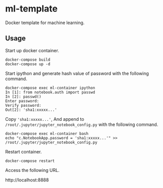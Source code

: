 # ml-template

Docker template for machine learning.

## Usage

Start up docker container.

```
docker-compose build
docker-compose up -d
```

Start ipython and generate hash value of password with the following command.

```
docker-compose exec ml-container ipython
In [1]: from notebook.auth import passwd
In [2]: passwd()
Enter password:
Verify password:
Out[2]: 'sha1:xxxxx...'
```

Copy `'sha1:xxxxx...'`, And append to
`/root/.jupyter/jupyter_notebook_config.py` with the following command.

```
docker-compose exec ml-container bash
echo "c.NotebookApp.password = 'sha1:xxxxx...'" >> /root/.jupyter/jupyter_notebook_config.py
```

Restart container.

```
docker-compose restart
```

Access the following URL.

http://localhost:8888

